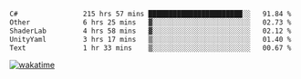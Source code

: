 <!--START_SECTION:waka-->

```txt
C#                215 hrs 57 mins ███████████████████████░░   91.84 %
Other             6 hrs 25 mins   ▓░░░░░░░░░░░░░░░░░░░░░░░░   02.73 %
ShaderLab         4 hrs 58 mins   ▓░░░░░░░░░░░░░░░░░░░░░░░░   02.12 %
UnityYaml         3 hrs 17 mins   ▒░░░░░░░░░░░░░░░░░░░░░░░░   01.40 %
Text              1 hr 33 mins    ▒░░░░░░░░░░░░░░░░░░░░░░░░   00.67 %
```

<!--END_SECTION:waka-->
[![wakatime](https://wakatime.com/badge/user/6c2f442e-41b4-42e3-bc06-d5d8203ad1da.svg)](https://wakatime.com/@6c2f442e-41b4-42e3-bc06-d5d8203ad1da)
